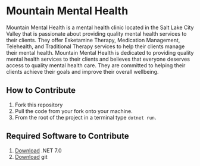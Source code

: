 # Mountain Mental Health
Mountain Mental Health is a mental health clinic located in the Salt Lake City Valley that is passionate about providing quality mental health services to their clients. They offer Esketamine Therapy, Medication Management, Telehealth, and Traditional Therapy services to help their clients manage their mental health. Mountain Mental Health is dedicated to providing quality mental health services to their clients and believes that everyone deserves access to quality mental health care. They are committed to helping their clients achieve their goals and improve their overall wellbeing.

## How to Contribute
1. Fork this repository
2. Pull the code from your fork onto your machine.
3. From the root of the project in a terminal type `dotnet run`.

## Required Software to Contribute
1. [Download](https://dotnet.microsoft.com/en-us/download/dotnet/7.0) .NET 7.0
2. [Download](https://git-scm.com/downloads) git
